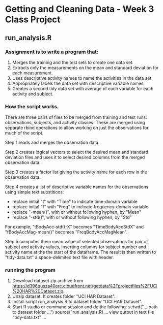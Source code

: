 # Getting and Cleaning Data - Week 3 Class Project

## run_analysis.R

### Assignment is to write a program that:

1. Merges the training and the test sets to create one data set.
2. Extracts only the measurements on the mean and standard deviation for each measurement.
3. Uses descriptive activity names to name the activities in the data set
4. Appropriately labels the data set with descriptive variable names.
5. Creates a second tidy data set with average of each variable for each activity and subject.

### How the script works.

There are three pairs of files to be merged from training and test runs: observations, subjects,
and activity classes. These are merged using separate rbind operations to allow working on
just the observations for much of the script.

Step 1 reads and merges the observation data.

Step 2 creates logical vectors to select the desired mean and standard deviation files and
uses it to select desired columns from the merged observation data.

Step 3 creates a factor list giving the activity name for each row in the observation data.

Step 4 creates a list of descriptive variable names for the observations using simple text
substitions:
- replace initial "t" with "Time" to indicate time-domain variable
- replace initial "f" with "Freq" to indicate frequency-domain variable
- replace "-mean()", with or without following hyphen, by "Mean"
- replace "-std()", with or without following hyphen, by "Std"

For example, "tBodyAcc-std()-X" becomes "TimeBodyAccStdX" and "fBodyAccMag-mean()" becomes "FreqBodyAccMagMean".

Step 5 computes them mean value of selected observations for pair of subject and activity values,
inserting columns for subject number and activity name at the the start of the dataframe. The result
is then written to "tidy-data.txt" a space-delimited text file with header.


### running the program

1. Download dataset zip archive from https://d396qusza40orc.cloudfront.net/getdata%2Fprojectfiles%2FUCI%20HAR%20Dataset.zip.
2. Unzip dataset. It creates folder "UCI HAR Dataset".
3. Install script run_analysis.R to dataset folder "UCI HAR Dataset".
4. Start R studio or command session and do the following:
        setwd("... path to dataset folder ...")
        source("run_analysis.R)
        ... view output in text file "tidy-data.txt" ...

